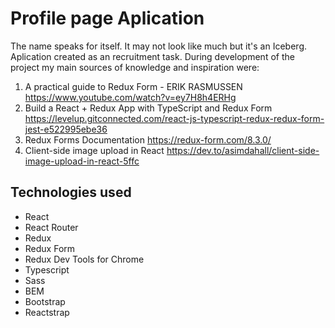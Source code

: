# Profile page Aplication

The name speaks for itself. It may not look like much but it's an Iceberg.
Aplication created as an recruitment task.
During development of the project my main sources of knowledge and inspiration were:

1. A practical guide to Redux Form - ERIK RASMUSSEN 
         https://www.youtube.com/watch?v=ey7H8h4ERHg
2. Build a React + Redux App with TypeScript and Redux Form 
         https://levelup.gitconnected.com/react-js-typescript-redux-redux-form-jest-e522995ebe36
3. Redux Forms Documentation
         https://redux-form.com/8.3.0/
4. Client-side image upload in React 
         https://dev.to/asimdahall/client-side-image-upload-in-react-5ffc
  

## Technologies used

- React
- React Router
- Redux
- Redux Form
- Redux Dev Tools for Chrome
- Typescript
- Sass
- BEM
- Bootstrap
- Reactstrap